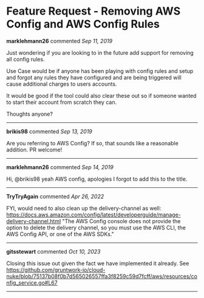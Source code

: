 # Feature Request - Removing AWS Config and AWS Config Rules

**marklehmann26** commented *Sep 11, 2019*

Just wondering if you are looking to in the future add support for removing all config rules.

Use Case would be if anyone has been playing with config rules and setup and forgot any rules they have configured and are being triggered will cause additional charges to users accounts.

It would be good if the tool could also clear these out so if someone wanted to start their account from scratch they can.

Thoughts anyone?
<br />
***


**brikis98** commented *Sep 13, 2019*

Are you referring to AWS Config? If so, that sounds like a reasonable addition. PR welcome!
***

**marklehmann26** commented *Sep 14, 2019*

Hi, @brikis98 yeah AWS config, apologies I forgot to add this to the title.
***

**TryTryAgain** commented *Apr 26, 2022*

FYI, would need to also clean up the delivery-channel as well: https://docs.aws.amazon.com/config/latest/developerguide/manage-delivery-channel.html "The AWS Config console does not provide the option to delete the delivery channel, so you must use the AWS CLI, the AWS Config API, or one of the AWS SDKs."
***

**gitsstewart** commented *Oct 10, 2023*

Closing this issue out given the fact we have implemented it already. See https://github.com/gruntwork-io/cloud-nuke/blob/75137b08f0b7d565026557ffa3f8259c59d7fcff/aws/resources/config_service.go#L67
***

